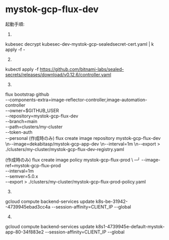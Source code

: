 # mystok-gcp-flux-dev
起動手順:

1.
kubesec decrypt kubesec-dev-mystok-gcp-sealedsecret-cert.yaml | k apply -f -

2.
kubectl apply -f https://github.com/bitnami-labs/sealed-secrets/releases/download/v0.12.6/controller.yaml

3.
flux bootstrap github \
  --components-extra=image-reflector-controller,image-automation-controller \
  --owner=$GITHUB_USER \
  --repository=mystok-gcp-flux-dev \
  --branch=main \
  --path=clusters/my-cluster \
  --token-auth \
  --personal
(作成時のみ)
flux create image repository mystok-gcp-flux-dev \\n--image=dekabitasp/mystok-gcp-app-dev \\n--interval=1m \\n--export > ./clusters/my-cluster/mystok-gcp-flux-dev-registry.yaml

(作成時のみ)
flux create image policy mystok-gcp-flux-prod \                                                                                                             ─╯
--image-ref=mystok-gcp-flux-prod \
--interval=1m \
--semver=5.0.x \
--export > ./clusters/my-cluster/mystok-gcp-flux-prod-policy.yaml    

3.
gcloud compute backend-services update k8s-be-31942--4739945ebad3cc4a --session-affinity=CLIENT_IP --global

4.
gcloud compute backend-services update k8s1-4739945e-default-mystok-app-80-34f883e2 --session-affinity=CLIENT_IP --global

